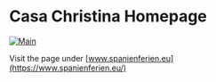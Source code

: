 # Casa Christina Homepage
[![Main](https://github.com/NiklausMaurer/cc-homepage/actions/workflows/main.yml/badge.svg)](https://github.com/NiklausMaurer/cc-homepage/actions/workflows/main.yml)

Visit the page under [www.spanienferien.eu](https://www.spanienferien.eu/)
